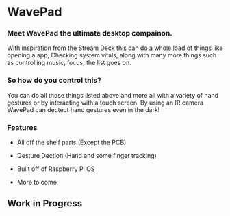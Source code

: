 # WavePad

### Meet WavePad the ultimate desktop compainon.

With inspiration from the Stream Deck this can do a whole load of things like opening a app, Checking system vitals, along with many more things such as controlling music, focus, the list goes on.

### So how do you control this?

You can do all those things listed above and more all with a variety of hand gestures or by interacting with a touch screen. By using an IR camera WavePad can dectect hand gestures even in the dark!

### Features

- All off the shelf parts (Except the PCB)

- Gesture Dection (Hand and some finger tracking)

- Built off of Raspberry Pi OS 

- More to come  

## Work in Progress

